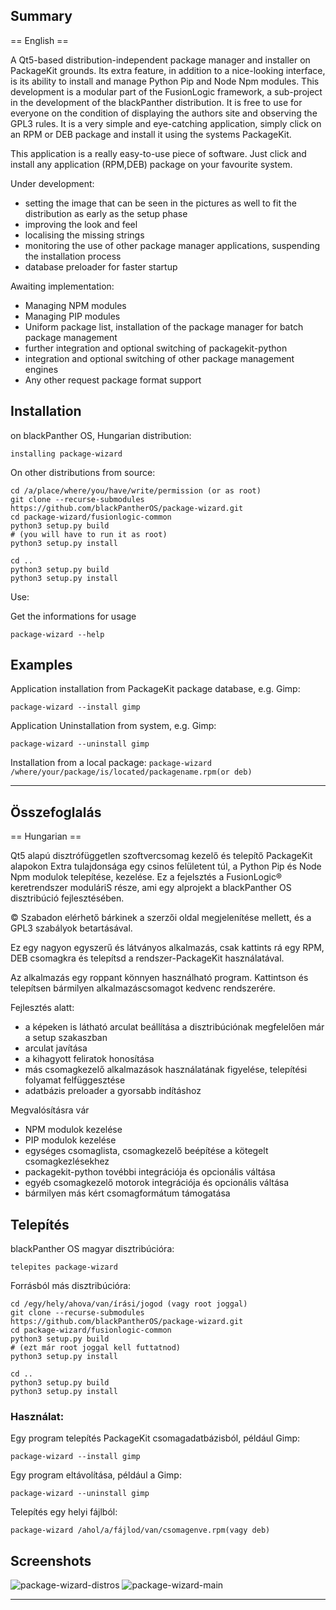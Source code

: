 Summary
---------
== English ==

A Qt5-based distribution-independent package manager and installer on PackageKit grounds. Its extra feature, in addition to a nice-looking interface, is its ability to install and manage Python Pip and Node Npm modules. 
This development is a modular part of the FusionLogic framework, a sub-project in the development of the blackPanther distribution.
It is free to use for everyone on the condition of displaying the authors site and observing the GPL3 rules.
It is a very simple and eye-catching application, simply click on an RPM or DEB package and install it using the systems PackageKit.

This application is a really easy-to-use piece of software. 
Just click and install any application (RPM,DEB) package on your favourite system.

Under development:
 - setting the image that can be seen in the pictures as well to fit the distribution as early as the setup phase
 - improving the look and feel
 - localising the missing strings
 - monitoring the use of other package manager applications, suspending the installation process
 - database preloader for faster startup

Awaiting implementation:
 - Managing NPM modules
 - Managing PIP modules
 - Uniform package list, installation of the package manager for batch package management
 - further integration and optional switching of packagekit-python
 - integration and optional switching of other package management engines
 - Any other request package format support

Installation
----------
on blackPanther OS, Hungarian distribution:
```
installing package-wizard
```


On other distributions from source:
```
cd /a/place/where/you/have/write/permission (or as root)
git clone --recurse-submodules https://github.com/blackPantherOS/package-wizard.git
cd package-wizard/fusionlogic-common
python3 setup.py build
# (you will have to run it as root)
python3 setup.py install

cd ..
python3 setup.py build
python3 setup.py install
```
Use:

Get the informations for usage
```
package-wizard --help
```

## Examples
Application installation from PackageKit package database, e.g. Gimp:
```
package-wizard --install gimp
```

Application Uninstallation from system, e.g. Gimp:
```
package-wizard --uninstall gimp
```

Installation from a local package: 
```package-wizard /where/your/package/is/located/packagename.rpm(or deb)```

*****************
Összefoglalás
---------
== Hungarian ==

Qt5 alapú disztrófüggetlen szoftvercsomag kezelő és telepítő PackageKit alapokon
Extra tulajdonsága egy csinos felületent túl, a Python Pip és Node Npm modulok telepítése, 
kezelése.  Ez a fejelsztés a FusionLogic® keretrendszer moduláriS része, ami egy alprojekt 
a blackPanther OS disztribúció fejlesztésében.

© Szabadon elérhető bárkinek a szerzői oldal megjelenítése mellett, és a GPL3 szabályok betartásával.

Ez egy nagyon egyszerű és látványos alkalmazás, csak kattints rá egy RPM, DEB csomagkra és
telepítsd a rendszer-PackageKit használatával.

Az alkalmazás egy roppant könnyen használható program.
Kattintson és telepítsen bármilyen alkalmazáscsomagot kedvenc rendszerére.

Fejlesztés alatt:
 - a képeken is látható arculat beállítása a disztribúciónak megfelelően már a setup szakaszban
 - arculat javítása
 - a kihagyott feliratok honosítása
 - más csomagkezelő alkalmazások használatának figyelése, telepítési folyamat felfüggesztése
 - adatbázis preloader a gyorsabb indításhoz
 
Megvalósításra vár
 - NPM modulok kezelése
 - PIP modulok kezelése
 - egységes csomaglista, csomagkezelő beépítése a kötegelt csomagkezlésekhez
 - packagekit-python tovébbi integrációja és opcionális váltása
 - egyéb csomagkezelő motorok integrációja és opcionális váltása
 - bármilyen más kért csomagformátum támogatása

Telepítés
----------
blackPanther OS magyar disztribúcióra:
```
telepites package-wizard
```

Forrásból más disztribúcióra:
```
cd /egy/hely/ahova/van/írási/jogod (vagy root joggal)
git clone --recurse-submodules https://github.com/blackPantherOS/package-wizard.git
cd package-wizard/fusionlogic-common
python3 setup.py build
# (ezt már root joggal kell futtatnod)
python3 setup.py install

cd ..
python3 setup.py build
python3 setup.py install

```
### Használat:

Egy program telepítés PackageKit csomagadatbázisból, például Gimp:
```
package-wizard --install gimp
```
Egy program eltávolítása, például a Gimp:

```
package-wizard --uninstall gimp
```


Telepítés egy helyi fájlból:
```
package-wizard /ahol/a/fájlod/van/csomagenve.rpm(vagy deb)
```

Screenshots
----------
![package-wizard-distros](https://raw.githubusercontent.com/blackPantherOS/package-wizard/master/data/screenshots/distro_variants.png)
![package-wizard-main](https://raw.githubusercontent.com/blackPantherOS/package-wizard/master/data/screenshots/screenshot-main.png)

******************
